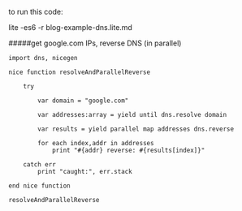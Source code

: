 to run this code:

lite -es6 -r blog-example-dns.lite.md

#####get google.com IPs, reverse DNS (in parallel)

    import dns, nicegen

    nice function resolveAndParallelReverse

        try

            var domain = "google.com"

            var addresses:array = yield until dns.resolve domain

            var results = yield parallel map addresses dns.reverse 

            for each index,addr in addresses
                print "#{addr} reverse: #{results[index]}"

        catch err
            print "caught:", err.stack

    end nice function

    resolveAndParallelReverse
    